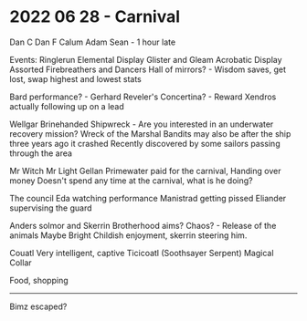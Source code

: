# 2022 06 28 - Carnival
Dan C
Dan F
Calum
Adam
Sean - 1 hour late



Events:
Ringlerun Elemental Display
Glister and Gleam Acrobatic Display
Assorted Firebreathers and Dancers
Hall of mirrors? - Wisdom saves, get lost, swap highest and lowest stats


Bard performance? - Gerhard
	Reveler's Concertina? - Reward
	Xendros actually following up on a lead
	

Wellgar Brinehanded
	Shipwreck - Are you interested in an underwater recovery mission?
	Wreck of the Marshal
	Bandits may also be after the ship
	three years ago it crashed
	Recently discovered by some sailors passing through the area
	


Mr Witch
Mr Light
	Gellan Primewater paid for the carnival,
	Handing over money
	Doesn't spend any time at the carnival, what is he doing?


The council
	Eda watching performance
	Manistrad getting pissed
	Eliander supervising the guard

Anders solmor and Skerrin
	Brotherhood aims? Chaos? - Release of the animals
	Maybe 
	Bright Childish enjoyment, skerrin steering him.


Couatl
	Very intelligent, captive
	Ticicoatl (Soothsayer Serpent)
	Magical Collar


Food, shopping


<hr>


Bimz escaped?

